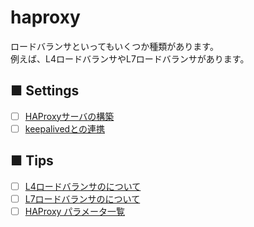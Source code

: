 # haproxy
ロードバランサといってもいくつか種類があります。  
例えば、L4ロードバランサやL7ロードバランサがあります。
## ■ Settings
- [ ] [HAProxyサーバの構築]()
- [ ] [keepalivedとの連携]()
## ■ Tips
- [ ] [L4ロードバランサのについて]()
- [ ] [L7ロードバランサのについて]()
- [ ] [HAProxy パラメータ一覧](https://github.com/thetaru/memorandum/tree/master/OS/Linux/CentOS8/haproxy/haproxy_parameter)
